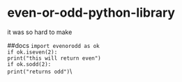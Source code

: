 # even-or-odd-python-library
it was so hard to make

##docs
`import evenorodd as ok`\
`if ok.iseven(2):`\
  `print("this will return even")`\
`if ok.sodd(2):`\
  `print("returns odd")`\

